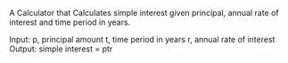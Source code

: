 A Calculator that Calculates simple interest given principal, annual rate of interest and time period in years.

Input: p, principal amount t, time period in years r, annual rate of interest Output: simple interest = ptr 
